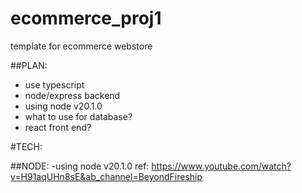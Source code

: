 # ecommerce_proj1
template for ecommerce webstore

##PLAN:
- use typescript
- node/express backend
- using node v20.1.0
- what to use for database?
- react front end?

#TECH:

##NODE:
  -using node v20.1.0
  ref: https://www.youtube.com/watch?v=H91aqUHn8sE&ab_channel=BeyondFireship
  
